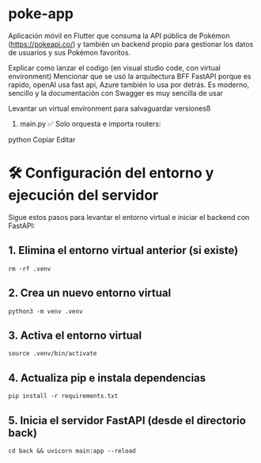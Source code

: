 # poke-app
Aplicación móvil en Flutter que consuma la API pública de Pokémon (https://pokeapi.co/) y también un backend propio para gestionar los datos de usuarios y sus Pokémon favoritos.

Explicar como lanzar el codigo (en visual studio code, con virtual environment)
Mencionar que se usó la arquitectura BFF
FastAPI porque es rapido, openAI usa fast api, Azure también lo usa por detrás.
Es moderno, sencillo y la documentación con Swagger es muy sencilla de usar

Levantar un virtual environment para salvaguardar versionesß

1. main.py ✅
Solo orquesta e importa routers:

python
Copiar
Editar


# 🛠️ Configuración del entorno y ejecución del servidor
Sigue estos pasos para levantar el entorno virtual e iniciar el backend con FastAPI:

## 1. Elimina el entorno virtual anterior (si existe)
```
rm -rf .venv
```

## 2. Crea un nuevo entorno virtual
```
python3 -m venv .venv
```

## 3. Activa el entorno virtual
```
source .venv/bin/activate
```

## 4. Actualiza pip e instala dependencias
```
pip install -r requirements.txt
```

## 5. Inicia el servidor FastAPI (desde el directorio back)
```
cd back && uvicorn main:app --reload
```